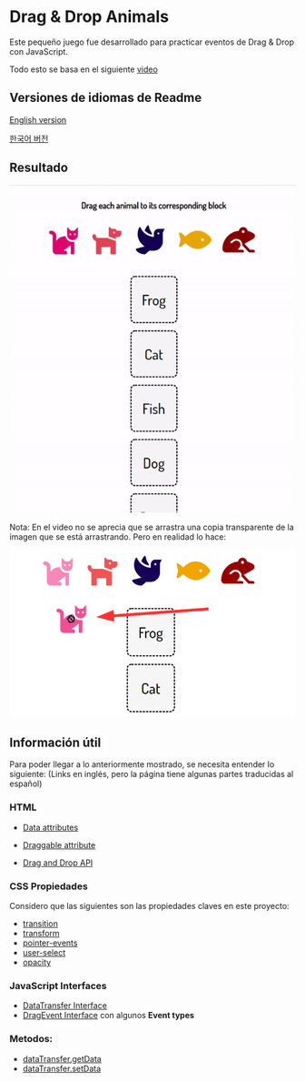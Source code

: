 # Drag & Drop Animals
Este pequeño juego fue desarrollado para practicar eventos de Drag & Drop con JavaScript. 

Todo esto se basa en el siguiente [video](https://www.youtube.com/watch?v=7HUCAYMylCQ)

## Versiones de idiomas de Readme
[English version](https://github.com/AltoSolid/Drag-DropAnimalsGame)

[한국어 버전](https://github.com/AltoSolid/Drag-DropAnimalsGame/blob/main/readme-ko.md)


## Resultado
![gif](https://github.com/AltoSolid/Drag-DropAnimalsGame/blob/main/Images/gif.gif)

Nota: En el video no se aprecia que se arrastra una copia transparente de la imagen que se está arrastrando. Pero en realidad lo hace: 

![image-dragged](https://github.com/AltoSolid/Drag-DropAnimalsGame/blob/main/Images/image-1.png)

## Información útil
Para poder llegar a lo anteriormente mostrado, se necesita entender lo siguiente: 
(Links en inglés, pero la página tiene algunas partes traducidas al español)

### HTML
- [Data attributes](https://developer.mozilla.org/en-US/docs/Learn/HTML/Howto/Use_data_attributes)

- [Draggable attribute](https://developer.mozilla.org/en-US/docs/Web/HTML/Global_attributes/draggable)

- [Drag and Drop API](https://developer.mozilla.org/en-US/docs/Web/API/HTML_Drag_and_Drop_API)

### CSS Propiedades
Considero que las siguientes son las propiedades claves en este proyecto:
- [transition](https://developer.mozilla.org/en-US/docs/Web/CSS/transition)
- [transform](https://developer.mozilla.org/en-US/docs/Web/CSS/transform) 
- [pointer-events](https://developer.mozilla.org/en-US/docs/Web/CSS/pointer-events)
- [user-select](https://developer.mozilla.org/en-US/docs/Web/CSS/user-select)
- [opacity](https://developer.mozilla.org/en-US/docs/Web/CSS/user-select)

### JavaScript Interfaces
- [DataTransfer Interface](https://developer.mozilla.org/en-US/docs/Web/API/DataTransfer)
- [DragEvent Interface](https://developer.mozilla.org/en-US/docs/Web/API/DragEvent) con algunos **Event types**

### Metodos: 
- [dataTransfer.getData](https://developer.mozilla.org/en-US/docs/Web/API/DataTransfer/getData)
- [dataTransfer.setData](https://developer.mozilla.org/en-US/docs/Web/API/DataTransfer/setData)